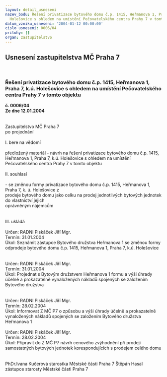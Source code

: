 ```yaml
---
layout: detail_usneseni
nazev_bodu: Řešení privatizace bytového domu č.p. 1415, Heřmanova 1, Praha 7, k.ú.
  Holešovice s ohledem na umístění Pečovatelského centra Prahy 7 v tomto objektu
datum_vzniku_usneseni: '2004-01-12 00:00:00'
cislo_usneseni: 0006/04
prilohy: []
organ: zastupitelstvo
---
```

<div id="ucUsn_pList" class="usn">
	<span><h2>Usnesení zastupitelstva MČ Praha 7 </h2>
<br></span><div class="standBody">
<span><h3>Řešení privatizace bytového domu č.p. 1415, Heřmanova 1, Praha 7, k.ú. Holešovice s ohledem na umístění Pečovatelského centra Prahy 7 v tomto objektu</h3></span><div class="center">
		<strong>č. 0006/04</strong><br>
	</div>
<div class="center">
		<strong>Ze dne 12.01.2004</strong><br><br>
	</div>
<br>Zastupitelstvo MČ Praha 7 <br>po projednání <br><br>I. bere na vědomí <br><br>předložený materiál - návrh na řešení privatizace bytového domu č.p. 1415, Heřmanova 1, Praha 7, k.ú. Holešovice s ohledem na umístění Pečovatelského centra Prahy 7 v tomto objektu <br><br>II. souhlasí <br><br>- se změnou formy privatizace bytového domu č.p. 1415, Heřmanova 1, Praha 7, k. ú. Holešovice z <br>prodeje bytového domu jako celku na prodej jednotlivých bytových jednotek do vlastnictví jejich <br>oprávněným nájemcům <br><br><br>III. ukládá <br><br>Určen: RADNI Piskáček Jiří Mgr. <br>Termín: 31.01.2004 <br>Úkol: Seznámit zástupce Bytového družstva Heřmanova 1 se změnou formy odprodeje bytového domu č.p. 1415, Heřmanova 1, Praha 7, k.ú. Holešovice <br><br><br>Určen: RADNI Piskáček Jiří Mgr. <br>Termín: 31.01.2004 <br>Úkol: Projednat s Bytovým družstvem Heřmanova 1 formu a výši úhrady účelně a prokazatelně vynaložených nákladů spojených se založením Bytového družstva <br><br><br>Určen: RADNI Piskáček Jiří Mgr. <br>Termín: 28.02.2004 <br>Úkol: Informovat Z MČ P7 o způsobu a výši úhrady účelně a prokazatelně vynaložených nákladů spojených se založením Bytového družstva Heřmanova 1 <br><br>Určen: RADNI Piskáček Jiří Mgr. <br>Termín: 28.02.2004 <br>Úkol: Připravit do Z MČ P7 návrh cenového zvýhodnění při prodeji samostatných bytových jednotek korespondujících s prodejem celého domu <br><br><br>PhDr.Ivana Kučerová starostka Městské části Praha 7 Štěpán Hasal zástupce starosty Městské části Praha 7 <br><br><br>
</div>
</div>